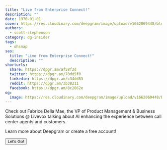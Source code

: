 ```yaml
---
title: "Live from Enterprise Connect!"
description: ""
date: 1970-01-01
cover: https://res.cloudinary.com/deepgram/image/upload/v1662069448/blog/untitled-2/placeholder-post-image%402x.jpg
authors:
  - scott-stephenson
category: dg-insider
tags:
  - ohsnap
seo:
  title: "Live from Enterprise Connect!"
  description: ""
shorturls:
  share: https://dpgr.am/af58f3d
  twitter: https://dpgr.am/70dd5f0
  linkedin: https://dpgr.am/c34dd83
  reddit: https://dpgr.am/3b38211
  facebook: https://dpgr.am/8c2662e
og:
  image: https://res.cloudinary.com/deepgram/image/upload/v1662069448/blog/untitled-2/placeholder-post-image%402x.jpg
---
```


Check out Fabrice Della Mae, the VP of Product Management & Business Solutions @ Livevox talking about AI enhancing the experience between call center agents and customers.

Learn more about Deepgram or create a free account!

[<button>Let's Go!</button>](https://www.deepgram.com/)
